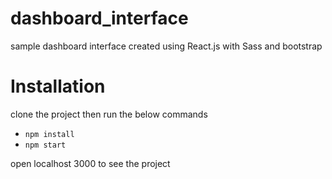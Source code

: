 # dashboard_interface
sample dashboard interface created using React.js with Sass and bootstrap

# Installation
clone the project then run the below commands

* `npm install`
* `npm start`

open localhost 3000 to see the project

